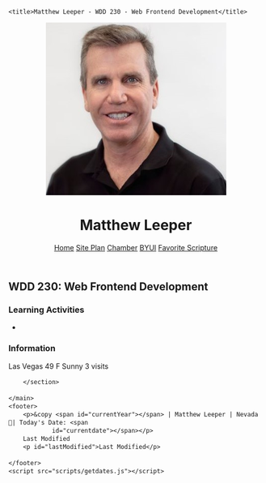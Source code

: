 <!DOCTYPE html>
<html lang="en">
<!-- test -->

<head>
    <link rel="stylesheet" href="styles/base.css">
    <link rel="icon" href="favicon.ico">
    <meta charset="UTF-8">
    <meta name="viewport" content="width=device-width, initial-scale=1.0">
    <meta content="WDD 230 - Web Frontend Development
                    Matthew Leeper
                    course assignment portal" />
    <meta property="og:title" content="Matthew Leeper - WDD 230 - Web Frontend Development">
    <meta property="og:type" content="Website">
    <meta property="og:image" content="https://travelnevada.com/cities/las-vegas/">
    <meta property="og:url" content="https://leepermatt.github.io/wdd230/">

    <title>Matthew Leeper - WDD 230 - Web Frontend Development</title>
</head>

<body>
    <header>
        <div id='header'>
            <img class="photo" src="images/8M3A9445 (2)[2241] small.jpg" alt="Matthew Leeper">
            <h1> Matthew Leeper</h1>
            <nav>
                <a href="index.html">Home</a>
                <a href="lesson03/chamber-site-plan.html">Site Plan</a>
                <a href="chamber/">Chamber</a>
                <a href="https://www.byui.edu/">BYUI</a>
                <a href="https://www.churchofjesuschrist.org/study/scriptures/bofm/alma/37?lang=eng&id=p37#p37">Favorite
                    Scripture</a>
            </nav>
        </div>
    </header>
    <main>
        <h2> WDD 230: Web Frontend Development</h2>
        <section class="card">
            <h3>Learning Activities</h3>
            <ul>
                <li></li>
                <a></a>
            </ul>
        </section>
        <section class="card">
            <h3>Information</h3>
            <a>Las Vegas</a>
            <a> 49 F Sunny</a>
            <a> 3 visits</a>


        </section>

    </main>
    <footer>
        <p>&copy <span id="currentYear"></span> | Matthew Leeper | Nevada 🏴󠁵󠁳󠁮󠁶󠁿| Today's Date: <span
                id="currentdate"></span></p>
        Last Modified
        <p id="lastModified">Last Modified</p>

    </footer>
    <script src="scripts/getdates.js"></script>
</body>

</html>
